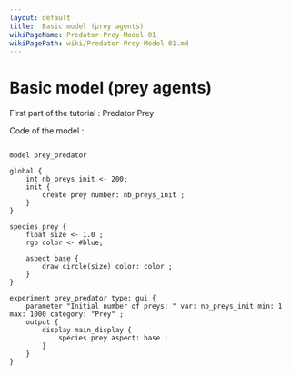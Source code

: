 ```yaml
---
layout: default
title:  Basic model (prey agents)
wikiPageName: Predator-Prey-Model-01
wikiPagePath: wiki/Predator-Prey-Model-01.md
---
```


# Basic model (prey agents)


First part of the tutorial : Predator Prey


Code of the model : 

```

model prey_predator

global {
	int nb_preys_init <- 200;
	init {
		create prey number: nb_preys_init ;
	}
}

species prey {
	float size <- 1.0 ;
	rgb color <- #blue;
		
	aspect base {
		draw circle(size) color: color ;
	}
} 

experiment prey_predator type: gui {
	parameter "Initial number of preys: " var: nb_preys_init min: 1 max: 1000 category: "Prey" ;
	output {
		display main_display {
			species prey aspect: base ;
		}
	}
}

 
```
